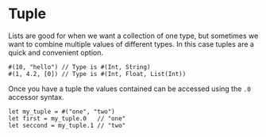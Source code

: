 # Tuple

Lists are good for when we want a collection of one type, but sometimes we want
to combine multiple values of different types. In this case tuples are a quick
and convenient option.

```gleam
#(10, "hello") // Type is #(Int, String)
#(1, 4.2, [0]) // Type is #(Int, Float, List(Int))
```

Once you have a tuple the values contained can be accessed using the `.0`
accessor syntax.

```gleam
let my_tuple = #("one", "two")
let first = my_tuple.0   // "one"
let seccond = my_tuple.1 // "two"
```
